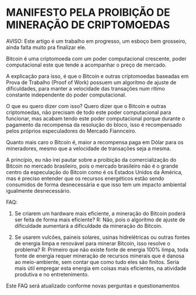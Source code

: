 # MANIFESTO PELA PROIBIÇÃO DE MINERAÇÃO DE CRIPTOMOEDAS

AVISO: Este artigo é um trabalho em progresso, um esboço bem grosseiro, ainda falta muito pra finalizar ele.

Bitcoin é uma criptomoeda com um poder computacional crescente, poder computacional este que tende a acompanhar o preço de mercado.

A explicação para isso, é que o Bitcoin e outras criptomoedas baseadas em Prova de Trabalho (Proof of Work) possuem um algorítmo de ajuste de dificuldades, para manter a velocidade das transações num rítimo constante independente do poder computacional.

O que eu quero dizer com isso? Quero dizer que o Bitcoin e outras criptomoedas, não precisam de todo este poder computacional para funcionar, mas acabam tendo este poder computacional porque durante o pagamento da recompensa da resolução do bloco, isso é recompensado pelos próprios especuladores do Mercado Fiannceiro.

Quanto mais caro o Bitcoin é, maior a recompensa paga em Dólar para os mineradores, mesmo que a velocidade de transações seja a mesma.

A princípio, eu não irei pautar sobre a proibição da comercialização do Bitcoin no mercado brasileiro, pois o mercado brasileiro não é o grande centro da especulação do Bitcoin como é os Estados Unidos da América, mas é preciso entender que os recursos energéticos estão sendo consumidos de forma desnecessária e que isso tem um impacto ambiental igualmente desnecessário.

FAQ:

1) Se criarem um hardware mais eficiente, a mineração do Bitcoin poderá ser feita de forma mais eficiente?
R: Não, pois o algorítmo de ajuste de dificuldade aumentará a dificuldade da mineração do Bitcoin.

2) Se usarem vulcões, paineis solares, usinas hidrelétricas ou outras fontes de energia limpa e renovável para minerar Bitcoin, isso resolve o problema?
R: Primeiro que não existe fonte de energia 100% limpa, toda fonte de energia requer mineração de recursos minerais que é danosa ao meio-ambiente, sem contar que como tudo eles são finitos. Seria mais útil empregar esta energia em coisas mais eficientes, na atividade produtiva e no entretenimento.

Este FAQ será atualizado conforme novas perguntas e questionamentos
